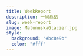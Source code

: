 ```yaml
---
title: WeekReport
description: 一周总结
slug: week-report
image: MatunuskaGlacier.jpg
style:
  background: "#bc8e9b"
  color: "#fff"
---
```

